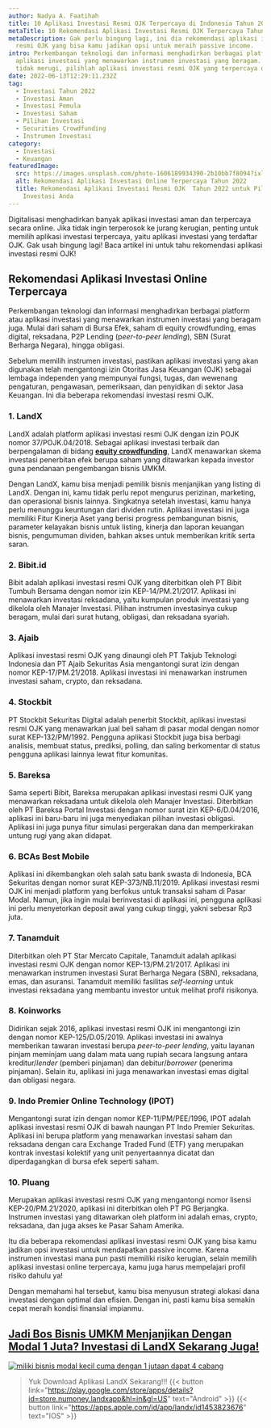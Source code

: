 ```yaml
---
author: Nadya A. Faatihah
title: 10 Aplikasi Investasi Resmi OJK Terpercaya di Indonesia Tahun 2022
metaTitle: 10 Rekomendasi Aplikasi Investasi Resmi OJK Terpercaya Tahun 2022
metaDescription: Gak perlu bingung lagi, ini dia rekomendasi aplikasi investasi
  resmi OJK yang bisa kamu jadikan opsi untuk meraih passive income.
intro: Perkembangan teknologi dan informasi menghadirkan berbagai platform atau
  aplikasi investasi yang menawarkan instrumen investasi yang beragam. Agar
  tidak merugi, pilihlah aplikasi investasi resmi OJK yang terpercaya dan aman.
date: 2022-06-13T12:29:11.232Z
tag:
  - Investasi Tahun 2022
  - Investasi Aman
  - Investasi Pemula
  - Investasi Saham
  - Pilihan Investasi
  - Securities Crowdfunding
  - Instrumen Investasi
category:
  - Investasi
  - Keuangan
featuredImage:
  src: https://images.unsplash.com/photo-1606189934390-2b10bb7f8094?ixlib=rb-1.2.1&ixid=MnwxMjA3fDB8MHxwaG90by1wYWdlfHx8fGVufDB8fHx8&auto=format&fit=crop&w=870&q=80
  alt: Rekomendasi Aplikasi Investasi Online Terpercaya Tahun 2022
  title: Rekomendasi Aplikasi Investasi Resmi OJK  Tahun 2022 untuk Pilihan
    Investasi Anda
---
```

<!--StartFragment-->

Digitalisasi menghadirkan banyak aplikasi investasi aman dan terpercaya secara online. Jika tidak ingin terperosok ke jurang kerugian, penting untuk memilih aplikasi investasi terpercaya, yaitu aplikasi investasi yang terdaftar OJK. Gak usah bingung lagi! Baca artikel ini untuk tahu rekomendasi aplikasi investasi resmi OJK!

## Rekomendasi Aplikasi Investasi Online Terpercaya

Perkembangan teknologi dan informasi menghadirkan berbagai platform atau aplikasi investasi yang menawarkan instrumen investasi yang beragam juga. Mulai dari saham di Bursa Efek, saham di equity crowdfunding, emas digital, reksadana, P2P Lending (p*eer-to-peer lending*), SBN (Surat Berharga Negara), hingga obligasi. 

Sebelum memilih instrumen investasi, pastikan aplikasi investasi yang akan digunakan telah mengantongi izin Otoritas Jasa Keuangan (OJK) sebagai lembaga independen yang mempunyai fungsi, tugas, dan wewenang pengaturan, pengawasan, pemeriksaan, dan penyidikan di sektor Jasa Keuangan. Ini dia beberapa rekomendasi investasi resmi OJK.

### 1. LandX

LandX adalah platform aplikasi investasi resmi OJK dengan izin POJK nomor 37/POJK.04/2018. Sebagai aplikasi investasi terbaik dan berpengalaman di bidang **[equity crowdfunding](https://landx.id/)**, LandX menawarkan skema investasi penerbitan efek berupa saham yang ditawarkan kepada investor guna pendanaan pengembangan bisnis UMKM. 

Dengan LandX, kamu bisa menjadi pemilik bisnis menjanjikan yang listing di LandX. Dengan ini, kamu tidak perlu repot mengurus perizinan, marketing, dan operasional bisnis lainnya. Singkatnya setelah investasi, kamu hanya perlu menunggu keuntungan dari dividen rutin. Aplikasi investasi ini juga memiliki Fitur Kinerja Aset yang berisi progress pembangunan bisnis, parameter kelayakan bisnis untuk listing, kinerja dan laporan keuangan bisnis, pengumuman dividen, bahkan akses untuk memberikan kritik serta saran.

### 2. Bibit.id

Bibit adalah aplikasi investasi resmi OJK yang diterbitkan oleh PT Bibit Tumbuh Bersama dengan nomor izin KEP-14/PM.21/2017. Aplikasi ini menawarkan investasi reksadana, yaitu kumpulan produk investasi yang dikelola oleh Manajer Investasi. Pilihan instrumen investasinya cukup beragam, mulai dari surat hutang, obligasi, dan reksadana syariah.

### 3. Ajaib

Aplikasi investasi resmi OJK yang dinaungi oleh PT Takjub Teknologi Indonesia dan PT Ajaib Sekuritas Asia mengantongi surat izin dengan nomor KEP-17/PM.21/2018. Aplikasi investasi ini menawarkan instrumen investasi saham, crypto, dan reksadana. 

### 4. Stockbit

PT Stockbit Sekuritas Digital adalah penerbit Stockbit, aplikasi investasi resmi OJK yang menawarkan jual beli saham di pasar modal dengan nomor surat KEP-132/PM/1992. Pengguna aplikasi Stockbit juga bisa berbagi analisis, membuat status, prediksi, polling, dan saling berkomentar di status pengguna aplikasi lainnya lewat fitur komunitas.

### 5. Bareksa

Sama seperti Bibit, Bareksa merupakan aplikasi investasi resmi OJK yang menawarkan reksadana untuk dikelola oleh Manajer Investasi. Diterbitkan oleh PT Bareksa Portal Investasi dengan nomor surat izin KEP-6/D.04/2016, aplikasi ini baru-baru ini juga menyediakan pilihan investasi obligasi. Aplikasi ini juga punya fitur simulasi pergerakan dana dan memperkirakan untung rugi yang akan didapat.

### 6. BCAs Best Mobile

Aplikasi ini dikembangkan oleh salah satu bank swasta di Indonesia, BCA Sekuritas dengan nomor surat KEP-373/NB.11/2019. Aplikasi investasi resmi OJK ini menjadi platform yang berfokus untuk transaksi saham di Pasar Modal. Namun, jika ingin mulai berinvestasi di aplikasi ini, pengguna aplikasi ini perlu menyetorkan deposit awal yang cukup tinggi, yakni sebesar Rp3 juta. 

### 7. Tanamduit

Diterbitkan oleh PT Star Mercato Capitale, Tanamduit adalah aplikasi investasi resmi OJK dengan nomor KEP-13/PM.21/2017. Aplikasi ini menawarkan instrumen investasi Surat Berharga Negara (SBN), reksadana, emas, dan asuransi. Tanamduit memiliki fasilitas *self-learning* untuk investasi reksadana yang membantu investor untuk melihat profil risikonya.

### 8. Koinworks

Didirikan sejak 2016, aplikasi investasi resmi OJK ini mengantongi izin dengan nomor KEP-125/D.05/2019. Aplikasi investasi ini awalnya memberikan tawaran investasi berupa *peer-to-peer lending*, yaitu layanan pinjam meminjam uang dalam mata uang rupiah secara langsung antara kreditur/*lender* (pemberi pinjaman) dan debitur/*borrower* (penerima pinjaman). Selain itu, aplikasi ini juga menawarkan investasi emas digital dan obligasi negara.

### 9. Indo Premier Online Technology (IPOT)

Mengantongi surat izin dengan nomor KEP-11/PM/PEE/1996, IPOT adalah aplikasi investasi resmi OJK di bawah naungan PT Indo Premier Sekuritas. Aplikasi ini berupa platform yang menawarkan investasi saham dan reksadana dengan cara Exchange Traded Fund (ETF) yang merupakan kontrak investasi kolektif yang unit penyertaannya dicatat dan diperdagangkan di bursa efek seperti saham. 

### 10. Pluang

Merupakan aplikasi investasi resmi OJK yang mengantongi nomor lisensi KEP-20/PM.21/2020, aplikasi ini diterbitkan oleh PT PG Berjangka. Instrumen investasi yang ditawarkan oleh platform ini adalah emas, crypto, reksadana, dan juga akses ke Pasar Saham Amerika. 

Itu dia beberapa rekomendasi aplikasi investasi resmi OJK yang bisa kamu jadikan opsi investasi untuk mendapatkan passive income. Karena instrumen investasi mana pun pasti memiliki risiko kerugian, selain memilih aplikasi investasi online terpercaya, kamu juga harus mempelajari profil risiko dahulu ya!

Dengan memahami hal tersebut, kamu bisa menyusun strategi alokasi dana investasi dengan optimal dan efisien. Dengan ini, pasti kamu bisa semakin cepat meraih kondisi finansial impianmu.

## **[Jadi Bos Bisnis UMKM Menjanjikan Dengan Modal 1 Juta? Investasi di LandX Sekarang Juga!](https://app.landx.id/?utm_source=Organic+Page&utm_medium=Content+Blog&utm_campaign=BlogLandX&utm_id=Blog)**

<!--StartFragment-->

[![miliki bisnis modal kecil cuma dengan 1 jutaan dapat 4 cabang ](https://accountgram-production.sfo2.cdn.digitaloceanspaces.com/landx_ghost/2021/11/jadi-owner-bisnis-hanya-1-jutaan-dengan-cuan-yang-sangat-menjanjikan.png)](https://app.landx.id/?utm_source=Organic+Page&utm_medium=Content+Blog&utm_campaign=BlogLandX&utm_id=Blog)

<!--EndFragment-->

> Yuk Download Aplikasi LandX Sekarang!!!
> {{< button link="https://play.google.com/store/apps/details?id=store.numoney.landxapp&hl=in&gl=US" text="Android" >}}
> {{< button link="https://apps.apple.com/id/app/landx/id1453823676" text="IOS" >}}